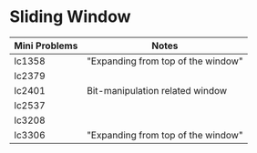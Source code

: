 # Sliding Window

| Mini Problems | Notes                              |
| ------------- | ---------------------------------- |
| lc1358        | "Expanding from top of the window" |
| lc2379        |                                    |
| lc2401        | Bit-manipulation related window    |
| lc2537        |                                    |
| lc3208        |                                    |
| lc3306        | "Expanding from top of the window" |
